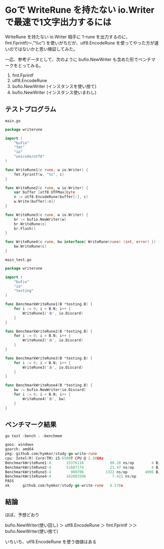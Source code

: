 Goで WriteRune を持たない io.Writer で最速で1文字出力するには
==============================================================

WriteRune を持たない io.Writer 相手に 1-rune を出力するのに、fmt.Fprintf(〜,"%c") を使いがちだが、utf8.EncodeRune を使ってやった方が速いのではないかと思い検証してみた。

一応、参考データとして、次のように bufio.NewWriter も含めた形でベンチマークをとってみる。

1. fmt.Fprintf
2. utf8.EncodeRune
3. bufio.NewWriter (インスタンスを使い捨て)
4. bufio.NewWriter (インスタンス使いまわし)

テストプログラム
----------------

`main.go`

```main.go
package writerune

import (
    "bufio"
    "fmt"
    "io"
    "unicode/utf8"
)

func WriteRune1(c rune, w io.Writer) {
    fmt.Fprintf(w, "%c", c)
}

func WriteRune2(c rune, w io.Writer) {
    var buffer [utf8.UTFMax]byte
    n := utf8.EncodeRune(buffer[:], c)
    w.Write(buffer[:n])
}

func WriteRune3(c rune, w io.Writer) {
    br := bufio.NewWriter(w)
    br.WriteRune(c)
    br.Flush()
}

func WriteRune4(c rune, bw interface{ WriteRune(rune) (int, error) }) {
    bw.WriteRune(c)
}
```

`main_test.go`

```main_test.go
package writerune

import (
    "bufio"
    "io"
    "testing"
)

func BenchmarkWriteRune1(B *testing.B) {
    for i := 0; i < B.N; i++ {
        WriteRune1('あ', io.Discard)
    }
}

func BenchmarkWriteRune2(B *testing.B) {
    for i := 0; i < B.N; i++ {
        WriteRune2('あ', io.Discard)
    }
}

func BenchmarkWriteRune3(B *testing.B) {
    for i := 0; i < B.N; i++ {
        WriteRune3('あ', io.Discard)
    }
}

func BenchmarkWriteRune4(B *testing.B) {
    bw := bufio.NewWriter(io.Discard)
    for i := 0; i < B.N; i++ {
        WriteRune4('あ', bw)
    }
}
```

ベンチマーク結果
----------------

`go test -bench . -benchmem`

```go test -bench . -benchmem|
goos: windows
goarch: amd64
pkg: github.com/hymkor/study-go-write-rune
cpu: Intel(R) Core(TM) i5-6500T CPU @ 2.50GHz
BenchmarkWriteRune1-4   	15376118	        80.20 ns/op	       4 B/op	       1 allocs/op
BenchmarkWriteRune2-4   	51887179	        21.47 ns/op	       4 B/op	       1 allocs/op
BenchmarkWriteRune3-4   	  900706	      1322 ns/op	    4096 B/op	       1 allocs/op
BenchmarkWriteRune4-4   	162083506	         7.421 ns/op	       0 B/op	       0 allocs/op
PASS
ok  	github.com/hymkor/study-go-write-rune	6.576s
```

結論
----

ほぼ、予想どおり

bufio.NewWriter(使い回し) ＞ utf8.EncodeRune ＞ fmt.Fprintf ＞＞ bufio.NewWriter(使い捨て)

いちいち、utf8.EncodeRune を使う価値はある
